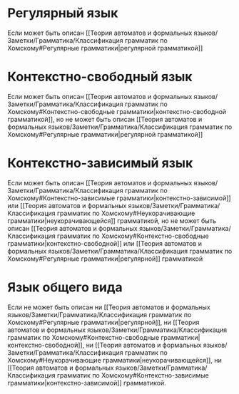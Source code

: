 # Регулярный язык
Если может быть описан [[Теория автоматов и формальных языков/Заметки/Грамматика/Классификация грамматик по Хомскому#Регулярные грамматики|регулярной грамматикой]]
# Контекстно-свободный язык
Если может быть описан [[Теория автоматов и формальных языков/Заметки/Грамматика/Классификация грамматик по Хомскому#Контекстно-свободные грамматики|контекстно-свободной грамматикой]], но не может быть описан [[Теория автоматов и формальных языков/Заметки/Грамматика/Классификация грамматик по Хомскому#Регулярные грамматики|регулярной грамматикой]]
# Контекстно-зависимый язык
Если может быть описан [[Теория автоматов и формальных языков/Заметки/Грамматика/Классификация грамматик по Хомскому#Контекстно-зависимые грамматики|контекстно-зависимой]] или [[Теория автоматов и формальных языков/Заметки/Грамматика/Классификация грамматик по Хомскому#Неукорачивающие грамматики|неукорачивающейся]] грамматикой, но не может быть описан [[Теория автоматов и формальных языков/Заметки/Грамматика/Классификация грамматик по Хомскому#Контекстно-свободные грамматики|контекстно-свободной]] или [[Теория автоматов и формальных языков/Заметки/Грамматика/Классификация грамматик по Хомскому#Регулярные грамматики|регулярной]] грамматикой
# Язык общего вида
Если не может быть описан ни [[Теория автоматов и формальных языков/Заметки/Грамматика/Классификация грамматик по Хомскому#Регулярные грамматики|регулярной]], ни [[Теория автоматов и формальных языков/Заметки/Грамматика/Классификация грамматик по Хомскому#Контекстно-свободные грамматики|контекстно-свободной]], ни [[Теория автоматов и формальных языков/Заметки/Грамматика/Классификация грамматик по Хомскому#Неукорачивающие грамматики|неукорачивающейся]], ни [[Теория автоматов и формальных языков/Заметки/Грамматика/Классификация грамматик по Хомскому#Контекстно-зависимые грамматики|контекстно-зависимой]] грамматикой.
